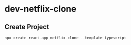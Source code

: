 # dev-netflix-clone

## Create Project

```
npx create-react-app netflix-clone --template typescript
```
